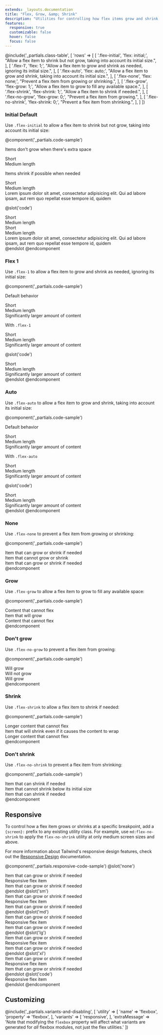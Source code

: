 ```yaml
---
extends: _layouts.documentation
title: "Flex, Grow, &amp; Shrink"
description: "Utilities for controlling how flex items grow and shrink."
features:
  responsive: true
  customizable: false
  hover: false
  focus: false
---
```


@include('_partials.class-table', [
  'rows' => [
    [
      '.flex-initial',
      'flex: initial;',
      "Allow a flex item to shrink but not grow, taking into account its initial size.",
    ],
    [
      '.flex-1',
      'flex: 1;',
      "Allow a flex item to grow and shrink as needed, ignoring its initial size.",
    ],
    [
      '.flex-auto',
      'flex: auto;',
      "Allow a flex item to grow and shrink, taking into account its initial size.",
    ],
    [
      '.flex-none',
      'flex: none;',
      "Prevent a flex item from growing or shrinking.",
    ],
    [
      '.flex-grow',
      'flex-grow: 1;',
      "Allow a flex item to grow to fill any available space.",
    ],
    [
      '.flex-shrink',
      'flex-shrink: 1;',
      "Allow a flex item to shrink if needed.",
    ],
    [
      '.flex-no-grow',
      'flex-grow: 0;',
      "Prevent a flex item from growing.",
    ],
    [
      '.flex-no-shrink',
      'flex-shrink: 0;',
      "Prevent a flex item from shrinking.",
    ],
  ]
])

### Initial <span class="ml-2 font-semibold text-slate-light text-sm uppercase tracking-wide">Default</span>

Use `.flex-initial` to allow a flex item to shrink but not grow, taking into account its initial size:

@component('_partials.code-sample')
<p class="text-sm text-slate-light mb-1">Items don't grow when there's extra space</p>
<div class="flex bg-smoke-light mb-6">
  <div class="flex-initial text-slate text-center bg-smoke px-4 py-2 m-2">
    Short
  </div>
  <div class="flex-initial text-slate text-center bg-smoke px-4 py-2 m-2">
    Medium length
  </div>
</div>

<p class="text-sm text-slate-light mb-1">Items shrink if possible when needed</p>
<div class="flex bg-smoke-light">
  <div class="flex-initial text-slate text-center bg-smoke px-4 py-2 m-2">
    Short
  </div>
  <div class="flex-initial text-slate text-center bg-smoke px-4 py-2 m-2">
    Medium length
  </div>
  <div class="flex-initial text-slate text-center bg-smoke px-4 py-2 m-2">
    Lorem ipsum dolor sit amet, consectetur adipisicing elit. Qui ad labore ipsam, aut rem quo repellat esse tempore id, quidem
  </div>
</div>

@slot('code')
<div class="flex bg-smoke-light">
  <div class="flex-initial text-slate text-center bg-smoke px-4 py-2 m-2">
    Short
  </div>
  <div class="flex-initial text-slate text-center bg-smoke px-4 py-2 m-2">
    Medium length
  </div>
</div>

<div class="flex bg-smoke-light">
  <div class="flex-initial text-slate text-center bg-smoke px-4 py-2 m-2">
    Short
  </div>
  <div class="flex-initial text-slate text-center bg-smoke px-4 py-2 m-2">
    Medium length
  </div>
  <div class="flex-initial text-slate text-center bg-smoke px-4 py-2 m-2">
    Lorem ipsum dolor sit amet, consectetur adipisicing elit. Qui ad labore ipsam, aut rem quo repellat esse tempore id, quidem
  </div>
</div>
@endslot
@endcomponent

### Flex 1

Use `.flex-1` to allow a flex item to grow and shrink as needed, ignoring its initial size:

@component('_partials.code-sample')
<p class="text-sm text-slate-light mb-1">Default behavior</p>
<div class="flex bg-smoke-light mb-6">
  <div class="text-slate text-center bg-smoke px-4 py-2 m-2">
    Short
  </div>
  <div class="text-slate text-center bg-smoke px-4 py-2 m-2">
    Medium length
  </div>
  <div class="text-slate text-center bg-smoke px-4 py-2 m-2">
    Significantly larger amount of content
  </div>
</div>
<p class="text-sm text-slate-light mb-1">With <code>.flex-1</code></p>
<div class="flex bg-smoke-light">
  <div class="flex-1 text-slate text-center bg-smoke px-4 py-2 m-2">
    Short
  </div>
  <div class="flex-1 text-slate text-center bg-smoke px-4 py-2 m-2">
    Medium length
  </div>
  <div class="flex-1 text-slate text-center bg-smoke px-4 py-2 m-2">
    Significantly larger amount of content
  </div>
</div>

@slot('code')
<div class="flex bg-smoke-light">
  <div class="flex-1 text-slate text-center bg-smoke px-4 py-2 m-2">
    Short
  </div>
  <div class="flex-1 text-slate text-center bg-smoke px-4 py-2 m-2">
    Medium length
  </div>
  <div class="flex-1 text-slate text-center bg-smoke px-4 py-2 m-2">
    Significantly larger amount of content
  </div>
</div>
@endslot
@endcomponent

### Auto

Use `.flex-auto` to allow a flex item to grow and shrink, taking into account its initial size:

@component('_partials.code-sample')
<p class="text-sm text-slate-light mb-1">Default behavior</p>
<div class="flex bg-smoke-light mb-6">
  <div class="text-slate text-center bg-smoke px-4 py-2 m-2">
    Short
  </div>
  <div class="text-slate text-center bg-smoke px-4 py-2 m-2">
    Medium length
  </div>
  <div class="text-slate text-center bg-smoke px-4 py-2 m-2">
    Significantly larger amount of content
  </div>
</div>
<p class="text-sm text-slate-light mb-1">With <code>.flex-auto</code></p>
<div class="flex bg-smoke-light">
  <div class="flex-auto text-slate text-center bg-smoke px-4 py-2 m-2">
    Short
  </div>
  <div class="flex-auto text-slate text-center bg-smoke px-4 py-2 m-2">
    Medium length
  </div>
  <div class="flex-auto text-slate text-center bg-smoke px-4 py-2 m-2">
    Significantly larger amount of content
  </div>
</div>

@slot('code')
<div class="flex bg-smoke-light">
  <div class="flex-auto text-slate text-center bg-smoke px-4 py-2 m-2">
    Short
  </div>
  <div class="flex-auto text-slate text-center bg-smoke px-4 py-2 m-2">
    Medium length
  </div>
  <div class="flex-auto text-slate text-center bg-smoke px-4 py-2 m-2">
    Significantly larger amount of content
  </div>
</div>
@endslot
@endcomponent

### None

Use `.flex-none` to prevent a flex item from growing or shrinking:

@component('_partials.code-sample')
<div class="flex bg-smoke-light">
  <div class="flex-1 text-slate text-center bg-smoke px-4 py-2 m-2">
    Item that can grow or shrink if needed
  </div>
  <div class="flex-none text-slate-dark text-center bg-smoke-dark px-4 py-2 m-2">
    Item that cannot grow or shrink
  </div>
  <div class="flex-1 text-slate text-center bg-smoke px-4 py-2 m-2">
    Item that can grow or shrink if needed
  </div>
</div>
@endcomponent

### Grow

Use `.flex-grow` to allow a flex item to grow to fill any available space:

@component('_partials.code-sample')
<div class="flex bg-smoke-light">
  <div class="flex-none text-slate text-center bg-smoke px-4 py-2 m-2">
    Content that cannot flex
  </div>
  <div class="flex-grow text-slate-dark text-center bg-smoke-dark px-4 py-2 m-2">
    Item that will grow
  </div>
  <div class="flex-none text-slate text-center bg-smoke px-4 py-2 m-2">
    Content that cannot flex
  </div>
</div>
@endcomponent

### Don't grow

Use `.flex-no-grow` to prevent a flex item from growing:

@component('_partials.code-sample')
<div class="flex bg-smoke-light">
  <div class="flex-grow text-slate text-center bg-smoke px-4 py-2 m-2">
    Will grow
  </div>
  <div class="flex-no-grow text-slate-dark text-center bg-smoke-dark px-4 py-2 m-2">
    Will not grow
  </div>
  <div class="flex-grow text-slate text-center bg-smoke px-4 py-2 m-2">
    Will grow
  </div>
</div>
@endcomponent

### Shrink

Use `.flex-shrink` to allow a flex item to shrink if needed:

@component('_partials.code-sample')
<div class="flex bg-smoke-light">
  <div class="flex-none text-slate text-center bg-smoke px-4 py-2 m-2">
    Longer content that cannot flex
  </div>
  <div class="flex-shrink text-slate-dark text-center bg-smoke-dark px-4 py-2 m-2">
    Item that will shrink even if it causes the content to wrap
  </div>
  <div class="flex-none text-slate text-center bg-smoke px-4 py-2 m-2">
    Longer content that cannot flex
  </div>
</div>
@endcomponent

### Don't shrink

Use `.flex-no-shrink` to prevent a flex item from shrinking:

@component('_partials.code-sample')
<div class="flex bg-smoke-light">
  <div class="flex-shrink text-slate text-center bg-smoke px-4 py-2 m-2">
    Item that can shrink if needed
  </div>
  <div class="flex-no-shrink text-slate-dark text-center bg-smoke-dark px-4 py-2 m-2">
    Item that cannot shrink below its initial size
  </div>
  <div class="flex-shrink text-slate text-center bg-smoke px-4 py-2 m-2">
    Item that can shrink if needed
  </div>
</div>
@endcomponent

## Responsive

To control how a flex item grows or shrinks at a specific breakpoint, add a `{screen}:` prefix to any existing utility class. For example, use `md:flex-no-shrink` to apply the `flex-no-shrink` utility at only medium screen sizes and above.

For more information about Tailwind's responsive design features, check out the [Responsive Design](/docs/responsive-design) documentation.

@component('_partials.responsive-code-sample')
@slot('none')
<div class="flex bg-smoke-light">
  <div class="flex-1 text-slate text-center bg-smoke px-4 py-2 m-2">
    Item that can grow or shrink if needed
  </div>
  <div class="flex-none text-slate-dark text-center bg-smoke-dark px-4 py-2 m-2">
    Responsive flex item
  </div>
  <div class="flex-1 text-slate text-center bg-smoke px-4 py-2 m-2">
    Item that can grow or shrink if needed
  </div>
</div>
@endslot
@slot('sm')
<div class="flex bg-smoke-light">
  <div class="flex-1 text-slate text-center bg-smoke px-4 py-2 m-2">
    Item that can grow or shrink if needed
  </div>
  <div class="flex-grow text-slate-dark text-center bg-smoke-dark px-4 py-2 m-2">
    Responsive flex item
  </div>
  <div class="flex-1 text-slate text-center bg-smoke px-4 py-2 m-2">
    Item that can grow or shrink if needed
  </div>
</div>
@endslot
@slot('md')
<div class="flex bg-smoke-light">
  <div class="flex-1 text-slate text-center bg-smoke px-4 py-2 m-2">
    Item that can grow or shrink if needed
  </div>
  <div class="flex-shrink text-slate-dark text-center bg-smoke-dark px-4 py-2 m-2">
    Responsive flex item
  </div>
  <div class="flex-1 text-slate text-center bg-smoke px-4 py-2 m-2">
    Item that can grow or shrink if needed
  </div>
</div>
@endslot
@slot('lg')
<div class="flex bg-smoke-light">
  <div class="flex-1 text-slate text-center bg-smoke px-4 py-2 m-2">
    Item that can grow or shrink if needed
  </div>
  <div class="flex-1 text-slate-dark text-center bg-smoke-dark px-4 py-2 m-2">
    Responsive flex item
  </div>
  <div class="flex-1 text-slate text-center bg-smoke px-4 py-2 m-2">
    Item that can grow or shrink if needed
  </div>
</div>
@endslot
@slot('xl')
<div class="flex bg-smoke-light">
  <div class="flex-1 text-slate text-center bg-smoke px-4 py-2 m-2">
    Item that can grow or shrink if needed
  </div>
  <div class="flex-initial text-slate-dark text-center bg-smoke-dark px-4 py-2 m-2">
    Responsive flex item
  </div>
  <div class="flex-1 text-slate text-center bg-smoke px-4 py-2 m-2">
    Item that can grow or shrink if needed
  </div>
</div>
@endslot
@slot('code')
<div class="flex ...">
  <!-- ... -->
  <div class="none:flex-none sm:flex-grow md:flex-shrink lg:flex-1 xl:flex-auto ...">
    Responsive flex item
  </div>
  <!-- ... -->
</div>
@endslot
@endcomponent

## Customizing

@include('_partials.variants-and-disabling', [
    'utility' => [
        'name' => 'flexbox',
        'property' => 'flexbox',
    ],
    'variants' => [
        'responsive',
    ],
    'extraMessage' => 'Note that modifying the <code>flexbox</code> property will affect what variants are generated for <em>all</em> flexbox modules, not just the flex utilities.'
])

